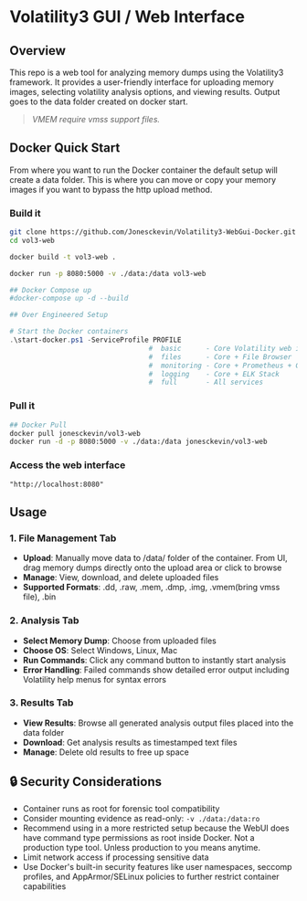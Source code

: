 # Volatility3 GUI / Web Interface

## Overview

This repo is a web tool for analyzing memory dumps using the Volatility3 framework. It provides a user-friendly interface for uploading memory images, selecting volatility analysis options, and viewing results. Output goes to the data folder created on docker start.

>_VMEM require vmss support files._

## Docker Quick Start

From where you want to run the Docker container the default setup will create a data folder. This is where you can move or copy your memory images if you want to bypass the http upload method.

### **Build it**

```bash
git clone https://github.com/Jonesckevin/Volatility3-WebGui-Docker.git ./vol3-web
cd vol3-web

docker build -t vol3-web .

docker run -p 8080:5000 -v ./data:/data vol3-web

## Docker Compose up
#docker-compose up -d --build
```

```powershell
## Over Engineered Setup

# Start the Docker containers
.\start-docker.ps1 -ServiceProfile PROFILE
                                  #  basic      - Core Volatility web interface only (default)
                                  #  files      - Core + File Browser
                                  #  monitoring - Core + Prometheus + Grafana
                                  #  logging    - Core + ELK Stack
                                  #  full       - All services
```

### Pull it

```bash
## Docker Pull
docker pull jonesckevin/vol3-web
docker run -d -p 8080:5000 -v ./data:/data jonesckevin/vol3-web
```

### Access the web interface

`"http://localhost:8080"`

## Usage

### 1. **File Management Tab**

- **Upload**: Manually move data to /data/ folder of the container. From UI, drag memory dumps directly onto the upload area or click to browse
- **Manage**: View, download, and delete uploaded files
- **Supported Formats**: .dd, .raw, .mem, .dmp, .img, .vmem(bring vmss file), .bin

### 2. **Analysis Tab**

- **Select Memory Dump**: Choose from uploaded files
- **Choose OS**: Select Windows, Linux, Mac
- **Run Commands**: Click any command button to instantly start analysis
- **Error Handling**: Failed commands show detailed error output including Volatility help menus for syntax errors

### 3. **Results Tab**

- **View Results**: Browse all generated analysis output files placed into the data folder
- **Download**: Get analysis results as timestamped text files
- **Manage**: Delete old results to free up space

## 🔒 Security Considerations

- Container runs as root for forensic tool compatibility
- Consider mounting evidence as read-only: `-v ./data:/data:ro`
- Recommend using in a more restricted setup because the WebUI does have command type permissions as root inside Docker. Not a production type tool. Unless production to you means anytime.
- Limit network access if processing sensitive data
- Use Docker's built-in security features like user namespaces, seccomp profiles, and AppArmor/SELinux policies to further restrict container capabilities
